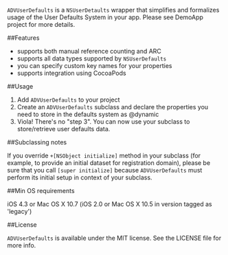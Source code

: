 `ADVUserDefaults` is a `NSUserDetaults` wrapper that simplifies and formalizes usage of the User Defaults System in your app. Please see DemoApp project for more details.

##Features

- supports both manual reference counting and ARC
- supports all data types supported by `NSUserDefaults`
- you can specify custom key names for your properties
- supports integration using CocoaPods

##Usage

1. Add `ADVUserDefaults` to your project
2. Create an `ADVUserDefaults` subclass and declare the properties you need to store in the defaults system as @dynamic
3. Viola! There's no "step 3". You can now use your subclass to store/retrieve user defaults data.

##Subclassing notes

If you override `+[NSObject initialize]` method in your subclass (for example, to provide an initial dataset for registration domain), please be sure that you call `[super initialize]` because `ADVUserDefaults` must perform its initial setup in context of your subclass.

##Min OS requirements

iOS 4.3 or Mac OS X 10.7 (iOS 2.0 or Mac OS X 10.5 in version tagged as 'legacy')

##License

`ADVUserDefaults` is available under the MIT license. See the LICENSE file for more info.